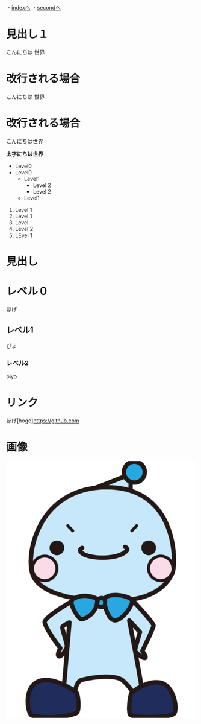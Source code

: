 ・[indexへ](https://koyama86.github.io/githubpra_prototype)
・[secondへ](https://koyama86.github.io/githubpra_prototype/second)

# 見出し１
こんにちは
世界
# 改行される場合
こんにちは
世界
# 改行される場合   
こんにちは世界

**太字にちは世界**

- Level0
- Level0
  - Level1
    - Level 2
    - Level 2   
  - Level1
  
1. Level 1
2. Level 1
3. Level
4. Level 2
5. LEvel 1

# 見出し
# レベル０
ほげ
## レベル1
ぴよ

### レベル2
piyo

# リンク
ほげ[hoge]https://github.com

# 画像
![jyobijyobi](./s-jyobijyobi.png)
